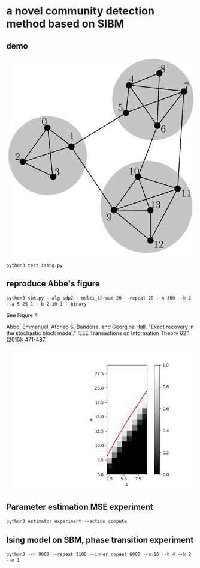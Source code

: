 # a novel community detection method based on SIBM
## demo
![](./Network_Community_Structure.svg)

```
python3 test_ising.py
```

## reproduce Abbe's figure
```
python3 sbm.py --alg sdp2 --multi_thread 20 --repeat 20 --n 300 --k 2 --a 5 25 1 --b 2 10 1 --binary
```
See Figure 4

Abbe, Emmanuel, Afonso S. Bandeira, and Georgina Hall. "Exact recovery in the stochastic block model." IEEE Transactions on Information Theory 62.1 (2015): 471-487.

![](./sdp2.png)

## Parameter estimation MSE experiment
```
python3 estimator_experiment --action compute
```

## Ising model on SBM, phase transition experiment
```
python3 --n 9000 --repeat 2100 --inner_repeat 6000 --a 16 --b 4 --k 2 --m 1
```